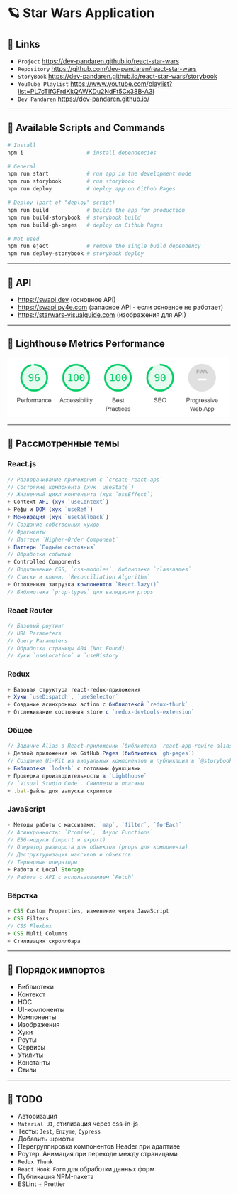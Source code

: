 # 🪐 Star Wars Application

## 🐧 Links
- `Project` https://dev-pandaren.github.io/react-star-wars
- `Repository` https://github.com/dev-pandaren/react-star-wars
- `StoryBook` https://dev-pandaren.github.io/react-star-wars/storybook
- `YouTube Playlist` https://www.youtube.com/playlist?list=PL7cTIfGFrdKkQAWKDu2NdFt5Cx38B-A3i
- `Dev Pandaren` https://dev-pandaren.github.io/

---

## 🐶 Available Scripts and Commands

```bash
# Install
npm i                    # install dependencies
```

```bash
# General
npm run start            # run app in the development mode
npm run storybook        # run storybook
npm run deploy           # deploy app on Github Pages
```

```bash
# Deploy (part of "deploy" script)
npm run build            # builds the app for production
npm run build-storybook  # storybook build
npm run build-gh-pages   # deploy on Github Pages
```

```bash
# Not used
npm run eject            # remove the single build dependency
npm run deploy-storybook # storybook deploy
```

---

## 🦄 API
- https://swapi.dev (основное API)
- https://swapi.py4e.com (запасное API - если основное не работает)
- https://starwars-visualguide.com (изображения для API)


---


## 🐗 Lighthouse Metrics Performance
<img src="src/_temp/readme/lighthouse.png" width="500px" />

---

## 🐼 Рассмотренные темы

### React.js
```js
// Разворачивание приложения с `create-react-app`
// Состояние компонента (хук `useState`)
// Жизненный цикл компонента (хук `useEffect`)
+ Context API (хук `useContext`)
+ Рефы и DOM (хук `useRef`)
+ Мемоизация (хук `useCallback`)
// Создание собственных хуков
// Фрагменты
// Паттерн `Higher-Order Component`
+ Паттерн `Подъём состояния`
// Обработка событий
+ Controlled Components
// Подключение CSS, `css-modules`, библиотека `classnames`
// Списки и ключи, `Reconciliation Algorithm`
+ Отложенная загрузка компонентов `React.lazy()`
// Библиотека `prop-types` для валидации props
```

### React Router
```js
// Базовый роутинг
// URL Parameters
// Query Parameters
// Обработка страницы 404 (Not Found)
// Хуки `useLocation` и `useHistory`
```

### Redux
```js
+ Базовая структура react-redux-приложения
+ Хуки `useDispatch`, `useSelector`
+ Создание асинхронных action с библиотекой `redux-thunk`
+ Отслеживание состояния store с `redux-devtools-extension`
```

### Общее
```js
// Задание Alias в React-приложении (библиотека `react-app-rewire-alias`)
+ Деплой приложения на GitHub Pages (библиотека `gh-pages`)
// Создание Ui-Kit из визуальных компонентов и публикация в `@storybook`
+ Библиотека `lodash` с готовыми функциями
+ Проверка производительности в `Lighthouse`
// `Visual Studio Code`. Сниппеты и плагины
+ .bat-файлы для запуска скриптов
```

### JavaScript
```js
- Методы работы с массивами: `map`, `filter`, `forEach`
// Асинхронность: `Promise`, `Async Functions`
// ES6-модули (import и export)
// Оператор разворота для объектов (props для компонента)
// Деструктуризация массивов и объектов
// Тернарные операторы
+ Работа с Local Storage
// Работа с API с использованием `Fetch`
```

### Вёрстка
```js
+ CSS Custom Properties, изменение через JavaScript
+ CSS Filters
// CSS Flexbox
+ CSS Multi Columns
+ Стилизация скроллбара
```

---

## 🐣 Порядок импортов
- Библиотеки
- Контекст
- HOC
- UI-компоненты
- Компоненты
- Изображения
- Хуки
- Роуты
- Сервисы
- Утилиты
- Константы
- Стили

---

## 🐨 TODO
- Авторизация
- `Material UI`, стилизация через css-in-js
- Тесты: `Jest`, `Enzyme`, `Cypress`
- Добавить шрифты
- Перегруппировка компонентов Header при адаптиве
- Роутер. Анимация при переходе между страницами
- `Redux Thunk`
- `React Hook Form` для обработки данных форм
- Публикация NPM-пакета
- ESLint + Prettier
